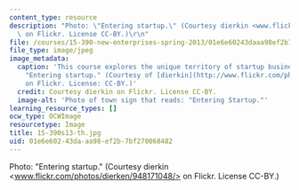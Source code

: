 ```yaml
---
content_type: resource
description: "Photo: \"Entering startup.\" (Courtesy dierkin <www.flickr.com/photos/dierken/948171048/>\
  \ on Flickr. License CC-BY.)\r\n"
file: /courses/15-390-new-enterprises-spring-2013/01e6e60243daaa98ef2b7bf270068482_15-390s13-th.jpg
file_type: image/jpeg
image_metadata:
  caption: 'This course explores the unique territory of startup businesses. Photo:
    "Entering startup." (Courtesy of [dierkin](http://www.flickr.com/photos/dierken/948171048/)
    on Flickr. License: CC-BY.)'
  credit: Courtesy dierkin on Flickr. License CC-BY.
  image-alt: 'Photo of town sign that reads: "Entering Startup."'
learning_resource_types: []
ocw_type: OCWImage
resourcetype: Image
title: 15-390s13-th.jpg
uid: 01e6e602-43da-aa98-ef2b-7bf270068482
---
```

Photo: "Entering startup." (Courtesy dierkin <www.flickr.com/photos/dierken/948171048/> on Flickr. License CC-BY.)

